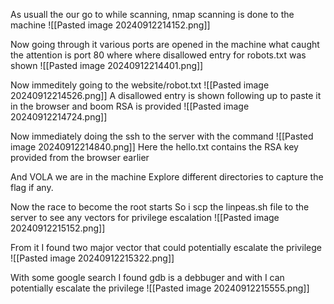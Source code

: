 As usuall the our go to while scanning, nmap scanning is done to the machine
![[Pasted image 20240912214152.png]]

Now going through it various ports are opened in the machine what caught the attention is port 80 where where disallowed entry for robots.txt was shown
![[Pasted image 20240912214401.png]]

Now immeditely going to the website/robot.txt
![[Pasted image 20240912214526.png]]
A disallowed entry is shown following up to paste it in the browser and boom
RSA is provided
![[Pasted image 20240912214724.png]]


Now immediately doing the ssh to the server with the command 
![[Pasted image 20240912214840.png]]
Here the hello.txt contains the RSA key provided from the browser earlier

And VOLA we are in the machine 
Explore different directories to capture the flag if any.

Now the race to become the root starts
So i scp the linpeas.sh file to the server to see any vectors for privilege escalation
![[Pasted image 20240912215152.png]]

From it I found two major vector that could potentially escalate the privilege
![[Pasted image 20240912215322.png]]

With some google search I found gdb is a debbuger
and with I can potentially escalate the privilege
![[Pasted image 20240912215555.png]]
